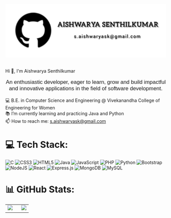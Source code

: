 <div align="center">
  <img src="https://github.com/Aishwarya7S/Aishwarya7S/blob/82f9fe2d4983b71cefe29297d688716492670116/Github_pic.jpeg" alt="logo">
</div>
<br>

Hi 👋, I'm Aishwarya Senthilkumar<br>
<p style="font-family: 'Arial', sans-serif; font-size: 17px; text-align: center;">
  An enthusiastic developer, eager to learn, grow and build impactful and innovative applications in the field of software development.<br>
</p>

  💻 B.E. in Computer Science and Engineering @ Vivekanandha College of Engineering for Women<br>
  📚 I’m currently learning and practicing Java and Python<br>
  📫 How to reach me: <a href="mailto:s.aishwaryask@gmail.com">s.aishwaryask@gmail.com</a><br>

# 💻 Tech Stack:
![C](https://img.shields.io/badge/c-%2300599C.svg?style=for-the-badge&logo=c&logoColor=white) ![CSS3](https://img.shields.io/badge/css3-%231572B6.svg?style=for-the-badge&logo=css3&logoColor=white) ![HTML5](https://img.shields.io/badge/html5-%23E34F26.svg?style=for-the-badge&logo=html5&logoColor=white) ![Java](https://img.shields.io/badge/java-%23ED8B00.svg?style=for-the-badge&logo=openjdk&logoColor=white) ![JavaScript](https://img.shields.io/badge/javascript-%23323330.svg?style=for-the-badge&logo=javascript&logoColor=%23F7DF1E) ![PHP](https://img.shields.io/badge/php-%23777BB4.svg?style=for-the-badge&logo=php&logoColor=white) ![Python](https://img.shields.io/badge/python-3670A0?style=for-the-badge&logo=python&logoColor=ffdd54) ![Bootstrap](https://img.shields.io/badge/bootstrap-%238511FA.svg?style=for-the-badge&logo=bootstrap&logoColor=white) ![NodeJS](https://img.shields.io/badge/node.js-6DA55F?style=for-the-badge&logo=node.js&logoColor=white) ![React](https://img.shields.io/badge/react-%2320232a.svg?style=for-the-badge&logo=react&logoColor=%2361DAFB) ![Express.js](https://img.shields.io/badge/express.js-%23404d59.svg?style=for-the-badge&logo=express&logoColor=%2361DAFB) ![MongoDB](https://img.shields.io/badge/MongoDB-%234ea94b.svg?style=for-the-badge&logo=mongodb&logoColor=white) ![MySQL](https://img.shields.io/badge/mysql-4479A1.svg?style=for-the-badge&logo=mysql&logoColor=white)

# 📊 GitHub Stats:
<div align="center">

  <table style="border: none;">
    <tr>
      <td style="padding-right: 20px;">
        <img src="https://github-readme-stats.vercel.app/api?username=Aishwarya&theme=gruvbox&hide_border=false&include_all_commits=false&count_private=false" height="200"/>
      </td>
      <td>
        <img src="https://github-readme-stats.vercel.app/api/top-langs/?username=Aishwarya&theme=gruvbox&hide_border=false&include_all_commits=false&count_private=false&layout=compact" height="200"/>
      </td>
    </tr>
  </table>

</div>





